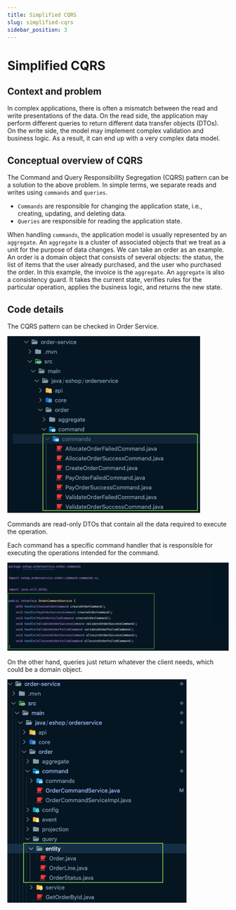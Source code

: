 ```yaml
---
title: Simplified CQRS
slug: simplified-cqrs
sidebar_position: 3
---
```


# Simplified CQRS

## Context and problem

In complex applications, there is often a mismatch between the read and write presentations of the data. On the read side, the application may perform different queries to return different data transfer objects (DTOs). On the write side, the model may implement complex validation and business logic. As a result, it can end up with a very complex data model.

## Conceptual overview of CQRS

The Command and Query Responsibility Segregation (CQRS) pattern can be a solution to the above problem. In simple terms, we separate reads and writes using `commands` and `queries`.

- `Commands` are responsible for changing the application state, i.e., creating, updating, and deleting data.
- `Queries` are responsible for reading the application state.

When handling `commands`, the application model is usually represented by an `aggregate`. An `aggregate` is a cluster of associated objects that we treat as a unit for the purpose of data changes. We can take an order as an example. An order is a domain object that consists of several objects: the status, the list of items that the user already purchased, and the user who purchased the order. In this example, the invoice is the `aggregate`. An `aggregate` is also a consistency guard. It takes the current state, verifies rules for the particular operation, applies the business logic, and returns the new state.

## Code details

The CQRS pattern can be checked in Order Service.

![cqrs commands](/img/cqrs-commands.png)

Commands are read-only DTOs that contain all the data required to execute the operation.

Each command has a specific command handler that is responsible for executing the operations intended for the command.

![cqrs command handlers](/img/cqrs-command-handler.png)

On the other hand, queries just return whatever the client needs, which could be a domain object.

![cqrs entities](/img/cqrs-entities.png)
